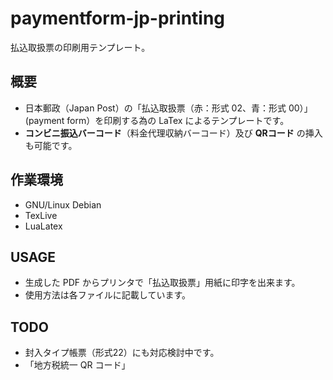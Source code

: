 # paymentform-jp-printing
払込取扱票の印刷用テンプレート。

## 概要
- 日本郵政（Japan Post）の「払込取扱票（赤：形式 02、青：形式 00）」(payment form）を印刷する為の LaTex によるテンプレートです。  
- **コンビニ振込バーコード**（料金代理収納バーコード）及び **QRコード** の挿入も可能です。  

## 作業環境
- GNU/Linux Debian  
- TexLive  
- LuaLatex

## USAGE
- 生成した PDF からプリンタで「払込取扱票」用紙に印字を出来ます。
- 使用方法は各ファイルに記載しています。  

## TODO
- 封入タイプ帳票（形式22）にも対応検討中です。
- 「地方税統一 QR コード」  
